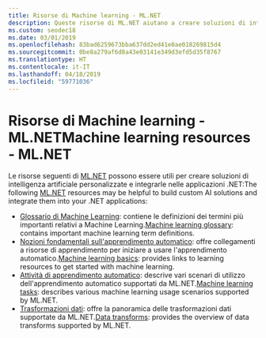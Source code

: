 ```yaml
---
title: Risorse di Machine learning - ML.NET
description: Queste risorse di ML.NET aiutano a creare soluzioni di intelligenza artificiale personalizzate e a integrarle nelle applicazioni .NET.
ms.custom: seodec18
ms.date: 03/01/2019
ms.openlocfilehash: 83bad6259673bba637dd2ed41e0ae018269815d4
ms.sourcegitcommit: 0be8a279af6d8a43e03141e349d3efd5d35f8767
ms.translationtype: HT
ms.contentlocale: it-IT
ms.lasthandoff: 04/18/2019
ms.locfileid: "59771036"
---
```

# <a name="machine-learning-resources---mlnet"></a><span data-ttu-id="de1a2-103">Risorse di Machine learning - ML.NET</span><span class="sxs-lookup"><span data-stu-id="de1a2-103">Machine learning resources - ML.NET</span></span>

<span data-ttu-id="de1a2-104">Le risorse seguenti di [ML.NET](../index.md) possono essere utili per creare soluzioni di intelligenza artificiale personalizzate e integrarle nelle applicazioni .NET:</span><span class="sxs-lookup"><span data-stu-id="de1a2-104">The following  [ML.NET](../index.md) resources may be helpful to build custom AI solutions and integrate them into your .NET applications:</span></span>

- <span data-ttu-id="de1a2-105">[Glossario di Machine Learning](glossary.md): contiene le definizioni dei termini più importanti relativi a Machine Learning.</span><span class="sxs-lookup"><span data-stu-id="de1a2-105">[Machine learning glossary](glossary.md): contains important machine learning term definitions.</span></span>
- <span data-ttu-id="de1a2-106">[Nozioni fondamentali sull'apprendimento automatico](basics.md): offre collegamenti a risorse di apprendimento per iniziare a usare l'apprendimento automatico.</span><span class="sxs-lookup"><span data-stu-id="de1a2-106">[Machine learning basics](basics.md): provides links to learning resources to get started with machine learning.</span></span>
- <span data-ttu-id="de1a2-107">[Attività di apprendimento automatico](tasks.md): descrive vari scenari di utilizzo dell'apprendimento automatico supportati da ML.NET.</span><span class="sxs-lookup"><span data-stu-id="de1a2-107">[Machine learning tasks](tasks.md): describes various machine learning usage scenarios supported by ML.NET.</span></span>
- <span data-ttu-id="de1a2-108">[Trasformazioni dati](transforms.md): offre la panoramica delle trasformazioni dati supportate da ML.NET.</span><span class="sxs-lookup"><span data-stu-id="de1a2-108">[Data transforms](transforms.md): provides the overview of data transforms supported by ML.NET.</span></span>